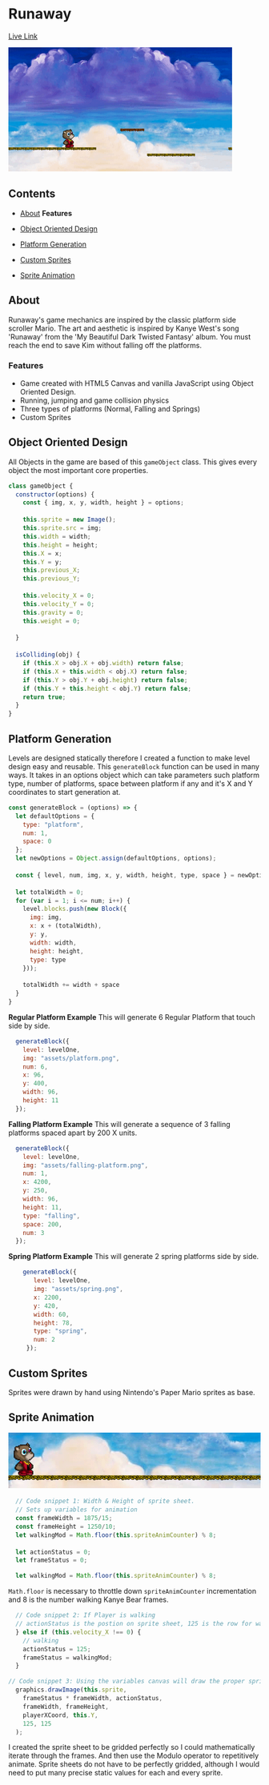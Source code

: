 # Runaway
[Live Link](http://markpassando.com/Runaway/)

![Runaway](docs/runaway.gif)

## Contents
  * [About](#about)
  **Features**

  * [Object Oriented Design](#object-oriented-design)
  * [Platform Generation](#platform-generation)
  * [Custom Sprites](#custom-sprites)
  * [Sprite Animation](#sprite-animation)

## About
Runaway's game mechanics are inspired by the classic platform side scroller Mario. The art and aesthetic is inspired by Kanye West's song 'Runaway' from the 'My Beautiful Dark Twisted Fantasy' album. You must reach the end to save Kim without falling off the platforms.

### Features
- Game created with HTML5 Canvas and vanilla JavaScript using Object Oriented Design.
- Running, jumping and game collision physics
- Three types of platforms (Normal, Falling and Springs)
- Custom Sprites

## Object Oriented Design
All Objects in the game are based of this `gameObject` class. This gives every object the most important core properties.
````js
class gameObject {
  constructor(options) {
    const { img, x, y, width, height } = options;

    this.sprite = new Image();
    this.sprite.src = img;
    this.width = width;
    this.height = height;
    this.X = x;
    this.Y = y;
    this.previous_X;
    this.previous_Y;

    this.velocity_X = 0;
    this.velocity_Y = 0;
    this.gravity = 0;
    this.weight = 0;

  }

  isColliding(obj) {
    if (this.X > obj.X + obj.width) return false;
    if (this.X + this.width < obj.X) return false;
    if (this.Y > obj.Y + obj.height) return false;
    if (this.Y + this.height < obj.Y) return false;
    return true;
  }
}
````
## Platform Generation
Levels are designed statically therefore I created a function to make level design easy and reusable.
This `generateBlock` function can be used in many ways. It takes in an options object which can take parameters such platform type, number of platforms, space between platform if any and it's X and Y coordinates to start generation at.
````js
const generateBlock = (options) => {
  let defaultOptions = {
    type: "platform",
    num: 1,
    space: 0
  };
  let newOptions = Object.assign(defaultOptions, options);

  const { level, num, img, x, y, width, height, type, space } = newOptions;

  let totalWidth = 0;
  for (var i = 1; i <= num; i++) {
    level.blocks.push(new Block({
      img: img,
      x: x + (totalWidth),
      y: y,
      width: width,
      height: height,
      type: type
    }));

    totalWidth += width + space
  }
}
````

**Regular Platform Example**
This will generate 6 Regular Platform that touch side by side.
````js
  generateBlock({
    level: levelOne,
    img: "assets/platform.png",
    num: 6,
    x: 96,
    y: 400,
    width: 96,
    height: 11
  });
````

**Falling Platform Example**
This will generate a sequence of 3 falling platforms spaced apart by 200 X units.
````js
  generateBlock({
    level: levelOne,
    img: "assets/falling-platform.png",
    num: 1,
    x: 4200,
    y: 250,
    width: 96,
    height: 11,
    type: "falling",
    space: 200,
    num: 3
  });
````

**Spring Platform Example**
This will generate 2 spring platforms side by side.
````js
    generateBlock({
       level: levelOne,
       img: "assets/spring.png",
       x: 2200,
       y: 420,
       width: 60,
       height: 78,
       type: "spring",
       num: 2
     });
````
## Custom Sprites
Sprites were drawn by hand using Nintendo's Paper Mario sprites as base.

## Sprite Animation
![Runaway](docs/walking.gif)
````js
  // Code snippet 1: Width & Height of sprite sheet.
  // Sets up variables for animation
  const frameWidth = 1875/15;
  const frameHeight = 1250/10;
  let walkingMod = Math.floor(this.spriteAnimCounter) % 8;

  let actionStatus = 0;
  let frameStatus = 0;
````

````js
  let walkingMod = Math.floor(this.spriteAnimCounter) % 8;
````
`Math.floor` is necessary to throttle down `spriteAnimCounter` incrementation and 8 is the number walking Kanye Bear frames.

````js
  // Code snippet 2: If Player is walking
  // actionStatus is the postion on sprite sheet, 125 is the row for walking.
  } else if (this.velocity_X !== 0) {
    // walking
    actionStatus = 125;
    frameStatus = walkingMod;
  }
````

````js
// Code snippet 3: Using the variables canvas will draw the proper sprite animation.
  graphics.drawImage(this.sprite,
    frameStatus * frameWidth, actionStatus,
    frameWidth, frameHeight,
    playerXCoord, this.Y,
    125, 125
  );
````
I created the sprite sheet to be gridded perfectly so I could mathematically iterate through the frames. And then use the Modulo operator to repetitively animate. Sprite sheets do not have to be perfectly gridded, although I would need to put many precise static values for each and every sprite.
